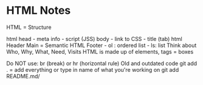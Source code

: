 # HTML Notes

HTML = Structure

html 
    head        - meta info     - script (JSS)
    body        - link to CSS   - title (tab)
html
            Header
            Main        = Semantic HTML
            Footer          - ol : ordered list
                            - ls: list
Think about Who, Why, What, Need, Visits
HTML is made up of elements, tags = boxes

Do NOT use: br (break) or hr (horizontal rule)  Old and outdated code
git add . = add everything or type in name of what you're working on
git add README.md/
